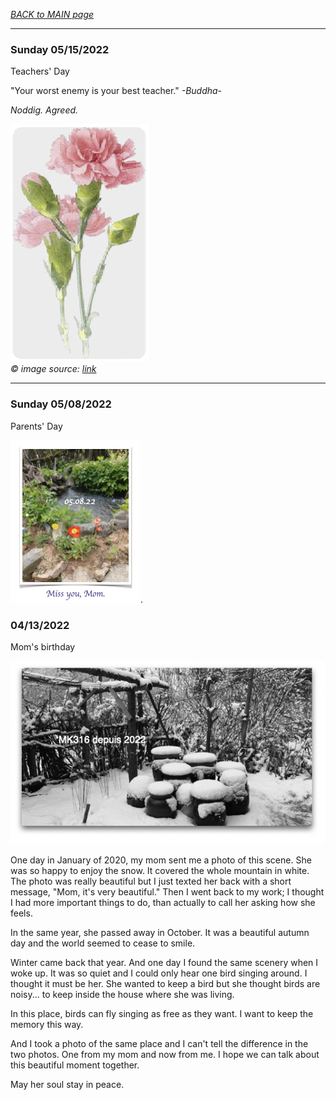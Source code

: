 _[BACK to MAIN page](../README.md)_

---

### Sunday 05/15/2022 

Teachers' Day

"Your worst enemy is your best teacher." _-Buddha-_  

_Noddig. Agreed._

![image](/images/051522.png)  
_© image source: [link](https://www.pinterest.com/pin/395261304800608453/?mt=login)_

---  

### Sunday 05/08/2022  

Parents' Day

![Miss you, mom](/images/05082022.png). 


### 04/13/2022

Mom's birthday

![image](/images/mainlogo01.png)

One day in January of 2020, my mom sent me a photo of this scene. She was so happy to enjoy the snow. It covered the whole mountain in white. The photo was really beautiful but I just texted her back with a short message, "Mom, it's very beautiful." Then I went back to my work; I thought I had more important things to do, than actually to call her asking how she feels.

In the same year, she passed away in October. It was a beautiful autumn day and the world seemed to cease to smile.

Winter came back that year. And one day I found the same scenery when I woke up. It was so quiet and I could only hear one bird singing around. I thought it must be her. She wanted to keep a bird but she thought birds are noisy... to keep inside the house where she was living.

In this place, birds can fly singing as free as they want. I want to keep the memory this way. 

And I took a photo of the same place and I can't tell the difference in the two photos.
One from my mom and now from me. I hope we can talk about this beautiful moment together.

May her soul stay in peace.

